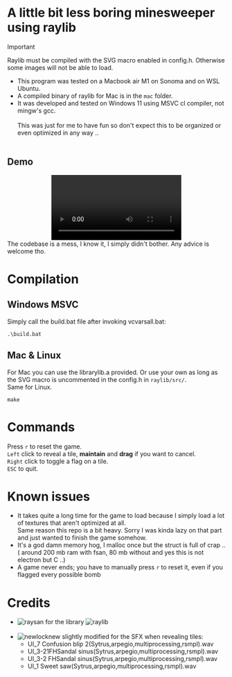
# A little bit less boring minesweeper using raylib
> [!IMPORTANT]
> Raylib must be compiled with the SVG macro enabled in config.h.
>  Otherwise some images will not be able to load.
> 
- This program was tested on a Macbook air M1 on Sonoma and on WSL Ubuntu. 
- A compiled binary of raylib for Mac is in the ```mac``` folder.<br>
- It was developed and tested on Windows 11 using MSVC cl compiler, not mingw's gcc.<br><br>
This was just for me to have fun so don't expect this to be organized or even optimized in any way .. <br><br>
## Demo
<div align="center">
<video src="https://github.com/ChichiMsdk/ChichiSweeper/assets/111235918/22517ff7-6e4b-4c5c-a68e-1b8ee5c8c35d"></video><br>
</div>
The codebase is a mess, I know it, I simply didn't bother. Any advice is welcome tho.

# Compilation
## Windows MSVC
Simply call the build.bat file after invoking vcvarsall.bat:<br>

    .\build.bat
## Mac & Linux
For Mac you can use the librarylib.a provided. Or use your own as long as the SVG macro is uncommented in the config.h in ```raylib/src/```.
<br>Same for Linux.

    make
# Commands

Press `r` to reset the game.<br>
`Left` click to reveal a tile, **maintain** and **drag** if you want to cancel.<br>
`Right` click to toggle a flag on a tile.<br>
`ESC` to quit.

# Known issues
- It takes quite a long time for the game to load because I simply load a lot of textures that aren't optimized at all.<br>
Same reason this repo is a bit heavy. Sorry I was kinda lazy on that part and just wanted to finish the game somehow.<br>
- It's a god damn memory hog, I malloc once but the struct is full of crap .. ( around 200 mb ram with fsan, 80 mb without and yes this is not electron but C ..)
- A game never ends; you have to manually press `r` to reset it, even if you flagged every possible bomb<br>

# Credits
- ![raysan](https://github.com/raysan5) for the library ![raylib](https://github.com/raysan5/raylib)
<br><br>
- ![newlocknew](https://freesound.org/people/newlocknew/) slightly modified for the SFX when revealing tiles:
    -   UI_7 Confusion blip 2(Sytrus,arpegio,multiprocessing,rsmpl).wav
    -   UI_3-21FHSandal sinus(Sytrus,arpegio,multiprocessing,rsmpl).wav
    -   UI_3-2 FHSandal sinus(Sytrus,arpegio,multiprocessing,rsmpl).wav
    -   UI_1 Sweet saw(Sytrus,arpegio,multiprocessing,rsmpl).wav


